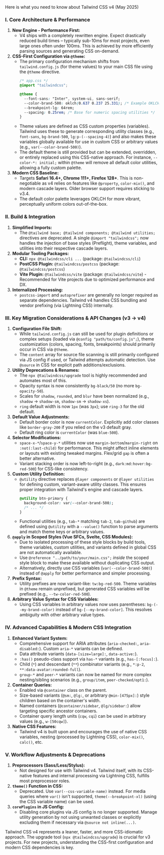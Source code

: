 Here is what you need to know about Tailwind CSS v4 (May 2025)

### I. Core Architecture & Performance

1.  **New Engine - Performance First:**
    *   V4 ships with a completely rewritten engine. Expect drastically reduced build times – typically sub-10ms for most projects, even large ones often under 100ms. This is achieved by more efficiently parsing sources and generating CSS on-demand.
2.  **CSS-First Configuration via `@theme`:**
    *   The primary configuration mechanism shifts from `tailwind.config.js` (for theme values) to your main CSS file using the `@theme` directive.
        ```css
        /* app.css */
        @import "tailwindcss";

        @theme {
          --font-sans: "Inter", system-ui, sans-serif;
          --color-brand-500: oklch(0.637 0.237 25.331); /* Example OKLCH color */
          --breakpoint-lg: 64rem;
          --spacing: 0.25rem; /* Base for numeric spacing utilities */
        }
        ```
    *   Theme values are defined as CSS custom properties (variables). Tailwind uses these to generate corresponding utility classes (e.g., `font-sans`, `bg-brand-500`, `lg:p-(--spacing-4)`) and also makes these variables globally available for use in custom CSS or arbitrary values (e.g., `var(--color-brand-500)`).
    *   The default theme is still provided but can be extended, overridden, or entirely replaced using this CSS-native approach. For instance, `--color-*: initial;` within `@theme` will remove all default color utilities, allowing a fully custom palette.
3.  **Modern CSS Baseline:**
    *   Targets **Safari 16.4+, Chrome 111+, Firefox 128+**. This is non-negotiable as v4 relies on features like `@property`, `color-mix()`, and modern cascade layers. Older browser support requires sticking to v3.4.
    *   The default color palette leverages OKLCH for more vibrant, perceptually uniform colors out-of-the-box.

### II. Build & Integration

1.  **Simplified Imports:**
    *   The `@tailwind base; @tailwind components; @tailwind utilities;` directives are deprecated. A single `@import "tailwindcss";` now handles the injection of base styles (Preflight), theme variables, and utilities into their respective cascade layers.
2.  **Modular Tooling Packages:**
    *   **CLI:** `npx @tailwindcss/cli ...` (package: `@tailwindcss/cli`)
    *   **PostCSS Plugin:** `@tailwindcss/postcss` (package: `@tailwindcss/postcss`)
    *   **Vite Plugin:** `@tailwindcss/vite` (package: `@tailwindcss/vite`) - Recommended for Vite projects due to optimized performance and DX.
3.  **Internalized Processing:**
    *   `postcss-import` and `autoprefixer` are generally no longer required as separate dependencies. Tailwind v4 handles CSS bundling and vendor prefixing (via Lightning CSS) internally.

### III. Key Migration Considerations & API Changes (v3 -> v4)

1.  **Configuration File Shift:**
    *   While `tailwind.config.js` can still be used for plugin definitions or complex setups (loaded via `@config "path/to/config.js";`), theme customization (colors, spacing, fonts, breakpoints) should primarily occur in CSS via `@theme`.
    *   The `content` array for source file scanning is still primarily configured via JS config if used, or Tailwind attempts automatic detection. Use `@source` in CSS for explicit path additions/exclusions.
2.  **Utility Deprecations & Renames:**
    *   The `npx @tailwindcss/upgrade` tool is highly recommended and automates most of this.
    *   Opacity syntax is now consistently `bg-black/50` (no more `bg-opacity-50`).
    *   Scales for `shadow`, `rounded`, and `blur` have been normalized (e.g., `shadow` -> `shadow-sm`, `shadow-sm` -> `shadow-xs`).
    *   `ring` default width is now `1px` (was `3px`); use `ring-3` for the old default.
3.  **Default Value Adjustments:**
    *   Default border color is now `currentColor`. Explicitly add color classes like `border-gray-200` if you relied on the v3 default gray.
    *   Default ring color is `currentColor` (was `blue-500`).
4.  **Selector Modifications:**
    *   `space-x-*`/`space-y-*` utilities now use `margin-bottom`/`margin-right` on `:not(:last-child)` for performance. This might affect inline elements or layouts with existing tweaked margins. Flex/grid `gap` is often a better alternative.
    *   Variant stacking order is now left-to-right (e.g., `dark:md:hover:bg-red-500`) for CSS-like consistency.
5.  **Custom Utility Definition:**
    *   `@utility` directive replaces `@layer components` or `@layer utilities` for defining custom, variant-aware utility classes. This ensures proper integration with Tailwind's engine and cascade layers.
        ```css
        @utility btn-primary {
          background-color: var(--color-brand-500);
          /* ... */
        }
        ```
    *   Functional utilities (e.g., `tab-*` matching `tab-2`, `tab-github`) are defined using `@utility` with a `--value()` function to parse arguments and match theme keys or arbitrary values.
6.  **`@apply` in Scoped Styles (Vue SFCs, Svelte, CSS Modules):**
    *   Due to isolated processing of these style blocks by build tools, theme variables, custom utilities, and variants defined in global CSS are not automatically available.
    *   Use `@reference "../path/to/your/main.css";` *inside* the scoped style block to make these available without duplicating CSS output.
    *   Alternatively, directly use CSS variables (`var(--color-brand-500)`) instead of `@apply` for better performance and simpler processing.
7.  **Prefix Syntax:**
    *   Utility prefixes are now variant-like: `tw:bg-red-500`. Theme variables in `@theme` remain unprefixed, but generated CSS variables *will* be prefixed (e.g., `--tw-color-red-500`).
8.  **Arbitrary Value Syntax for CSS Variables:**
    *   Using CSS variables in arbitrary values now uses parentheses: `bg-(--my-brand-color)` instead of `bg-[--my-brand-color]`. This resolves ambiguity with other arbitrary value types.

### IV. Advanced Capabilities & Modern CSS Integration

1.  **Enhanced Variant System:**
    *   Comprehensive support for ARIA attributes (`aria-checked:`, `aria-disabled:`). Custom `aria-*` variants can be defined.
    *   Data attribute variants (`data-[size=large]:`, `data-active:`).
    *   `:has()` pseudo-class support via `has-*` variants (e.g., `has-[:focus]:`).
    *   Child (`*`) and descendant (`**`) combinator variants (e.g., `*:p-2`, `**:data-avatar:rounded-full`).
    *   `group-*` and `peer-*` variants can now be named for more complex nesting/sibling scenarios (e.g., `group/item`, `peer-checked/opt1:`).
2.  **Container Queries:**
    *   Enabled via `@container` class on the parent.
    *   Size-based variants (`@sm:`, `@lg:`, or arbitrary `@min-[475px]:`) style children based on the container's width.
    *   Named containers (`@container/sidebar`, `@lg/sidebar:`) allow targeting specific ancestor containers.
    *   Container query length units (`cqw`, `cqi`) can be used in arbitrary values (e.g., `w-[50cqw]`).
3.  **Native CSS Features:**
    *   Tailwind v4 is built upon and encourages the use of native CSS variables, nesting (processed by Lightning CSS), `color-mix()`, `calc()`, etc.

### V. Workflow Adjustments & Deprecations

1.  **Preprocessors (Sass/Less/Stylus):**
    *   Not designed for use with Tailwind v4. Tailwind itself, with its CSS-native features and internal processing via Lightning CSS, fulfills most preprocessor roles.
2.  **`theme()` Function in CSS:**
    *   Deprecated. Use `var(--css-variable-name)` instead. For media queries where `var()` isn't supported, `theme(--breakpoint-xl)` (using the CSS variable name) can be used.
3.  **`corePlugins` in JS Config:**
    *   Disabling core plugins via JS config is no longer supported. Manage utility generation by not using unwanted classes or explicitly excluding them if necessary via `@source not inline(...)`.

Tailwind CSS v4 represents a leaner, faster, and more CSS-idiomatic approach. The upgrade tool (`npx @tailwindcss/upgrade`) is crucial for v3 projects. For new projects, understanding the CSS-first configuration and modern CSS dependencies is key.